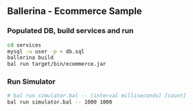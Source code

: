 ## Ballerina - Ecommerce Sample

### Populated DB, build services and run
```bash
cd services
mysql -u user -p < db.sql
ballerina build
bal run target/bin/ecommerce.jar
```

### Run Simulator
```bash
# bal run simulator.bal -- [interval milliseconds] [count]
bal run simulator.bal -- 1000 1000
```
